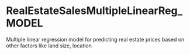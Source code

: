 # RealEstateSalesMultipleLinearReg_MODEL
Multiple linear regression model for predicting real estate prices based on other factors like land size, location

